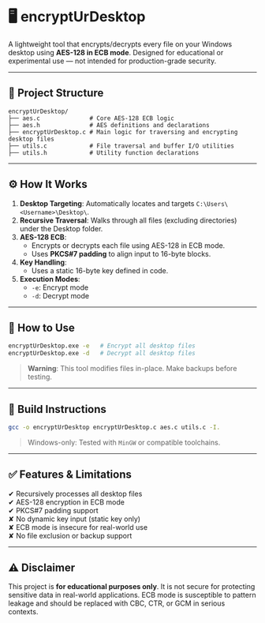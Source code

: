 # 🖥️ encryptUrDesktop

A lightweight tool that encrypts/decrypts every file on your Windows desktop using **AES-128 in ECB mode**. Designed for educational or experimental use — not intended for production-grade security.

---

## 📁 Project Structure

```
encryptUrDesktop/
├── aes.c              # Core AES-128 ECB logic
├── aes.h              # AES definitions and declarations
├── encryptUrDesktop.c # Main logic for traversing and encrypting desktop files
├── utils.c            # File traversal and buffer I/O utilities
├── utils.h            # Utility function declarations
```

---

## ⚙️ How It Works

1. **Desktop Targeting**: Automatically locates and targets `C:\Users\<Username>\Desktop\`.
2. **Recursive Traversal**: Walks through all files (excluding directories) under the Desktop folder.
3. **AES-128 ECB**:
   - Encrypts or decrypts each file using AES-128 in ECB mode.
   - Uses **PKCS#7 padding** to align input to 16-byte blocks.
4. **Key Handling**:
   - Uses a static 16-byte key defined in code.
5. **Execution Modes**:
   - `-e`: Encrypt mode
   - `-d`: Decrypt mode

---

## 🚀 How to Use

```bash
encryptUrDesktop.exe -e   # Encrypt all desktop files
encryptUrDesktop.exe -d   # Decrypt all desktop files
```

> **Warning**: This tool modifies files in-place. Make backups before testing.

---

## 🔧 Build Instructions

```bash
gcc -o encryptUrDesktop encryptUrDesktop.c aes.c utils.c -I.
```

> Windows-only: Tested with `MinGW` or compatible toolchains.

---

## ✅ Features & Limitations

✔ Recursively processes all desktop files  
✔ AES-128 encryption in ECB mode  
✔ PKCS#7 padding support  
✘ No dynamic key input (static key only)  
✘ ECB mode is insecure for real-world use  
✘ No file exclusion or backup support

---

## ⚠️ Disclaimer

This project is **for educational purposes only**. It is not secure for protecting sensitive data in real-world applications. ECB mode is susceptible to pattern leakage and should be replaced with CBC, CTR, or GCM in serious contexts.
